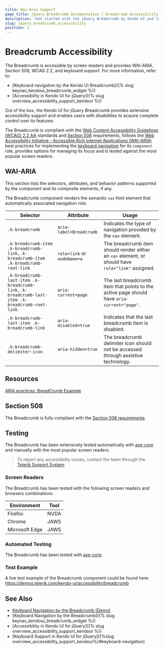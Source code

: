 ```yaml
---
title: Wai-Aria Support
page_title: jQuery Breadcrumb Documentation | Breadcrumb Accessibility
description: "Get started with the jQuery Breadcrumb by Kendo UI and learn about its accessibility support for WAI-ARIA, Section 508, and WCAG 2.2."
slug: jquery_breadcrumb_accessibility
position: 1
---
```


# Breadcrumb Accessibility

The Breadcrumb is accessible by screen readers and provides WAI-ARIA, Section 508, WCAG 2.2, and keyboard support.
 For more information, refer to:
* [Keyboard navigation by the Kendo UI Breadcrumb]({% slug keynav_kendoui_breadcrumb_widget %})
* [Accessibility in Kendo UI for jQuery]({% slug overview_accessibility_support_kendoui %})




Out of the box, the Kendo UI for jQuery Breadcrumb provides extensive accessibility support and enables users with disabilities to acquire complete control over its features.


The Breadcrumb is compliant with the [Web Content Accessibility Guidelines (WCAG) 2.2 AA](https://www.w3.org/TR/WCAG22/) standards and [Section 508](https://www.section508.gov/) requirements, follows the [Web Accessibility Initiative - Accessible Rich Internet Applications (WAI-ARIA)](https://www.w3.org/WAI/ARIA/apg/) best practices for implementing the [keyboard navigation](#keyboard-navigation) for its `component` role, provides options for managing its focus and is tested against the most popular screen readers.

## WAI-ARIA


This section lists the selectors, attributes, and behavior patterns supported by the component and its composite elements, if any.


The Breadcrumb component renders the semantic `nav` html element that automatically associated navigation role.

| Selector | Attribute | Usage |
| -------- | --------- | ----- |
| `.k-breadcrumb` | `aria-label=Breadcrumb` | Indicates the type of navigation provided by the `nav` element. |
| `.k-breadcrumb-item .k-breadcrumb-link,.k-breadcrumb-item .k-breadcrumb-root-link` | `role=link` or `nodeName=a` | The breadcrumb item should render either an `<a>` element, or should have `role="link"` assigned. |
| `.k-breadcrumb-last-item .k-breadcrumb-link,.k-breadcrumb-last-item .k-breadcrumb-root-link` | `aria-current=page` | The last breadcrumb item that points to the active page should have `aria-current="page"`. |
| `.k-breadcrumb-last-item .k-breadcrumb-link` | `aria-disabled=true` | Indicates that the last breadcrumb item is disabled. |
| `.k-breadcrumb-delimiter-icon` | `aria-hidden=true` | The breadcrumb delimiter icon should not be accessed through assistive technology. |

## Resources

[ARIA practices: BreadCrumb Example](https://www.w3.org/WAI/ARIA/apg/example-index/breadcrumb/index.html)

## Section 508


The Breadcrumb is fully compliant with the [Section 508 requirements](http://www.section508.gov/).

## Testing


The Breadcrumb has been extensively tested automatically with [axe-core](https://github.com/dequelabs/axe-core) and manually with the most popular screen readers.

> To report any accessibility issues, contact the team through the [Telerik Support System](https://www.telerik.com/account/support-center).

### Screen Readers


The Breadcrumb has been tested with the following screen readers and browsers combinations:

| Environment | Tool |
| ----------- | ---- |
| Firefox | NVDA |
| Chrome | JAWS |
| Microsoft Edge | JAWS |



### Automated Testing
The Breadcrumb has been tested with [axe-core](https://github.com/dequelabs/axe-core).
### Test Example
A live test example of the Breadcrumb component could be found here: https://demos.telerik.com/kendo-ui/accessibility/breadcrumb
## See Also
* [Keyboard Navigation by the Breadcrumb (Demo)](https://demos.telerik.com/kendo-ui/breadcrumb/keyboard-navigation)
* [Keyboard Navigation by the Breadcrumb]({% slug keynav_kendoui_breadcrumb_widget %})
* [Accessibility in Kendo UI for jQuery]({% slug overview_accessibility_support_kendoui %})
* [Keyboard Support in Kendo UI for jQuery]({%slug overview_accessibility_support_kendoui%}#keyboard-navigation)